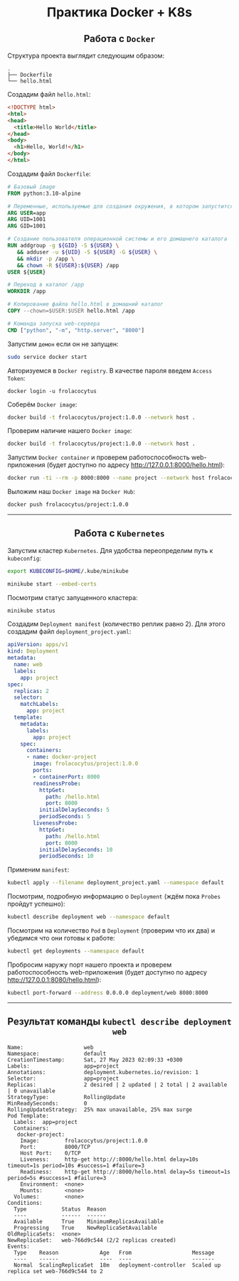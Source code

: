 <h1 align="center">Практика Docker + K8s</h1>

<h2 align="center">Работа с <code>Docker</code></h2>

Структура проекта выглядит следующим образом:
```
.
├── Dockerfile
└── hello.html
```

Создадим файл `hello.html`:
```html
<!DOCTYPE html>
<html>
<head>
  <title>Hello World</title>
</head>
<body>
  <h1>Hello, World!</h1>
</body>
</html>
```

Создадим файл `Dockerfile`:

```Dockerfile
# Базовый image
FROM python:3.10-alpine

# Переменные, используемые для создания окружения, в котором запустится приложение
ARG USER=app 
ARG UID=1001
ARG GID=1001

# Создание пользователя операционной системы и его домашнего каталога
RUN addgroup -g ${GID} -S ${USER} \
   && adduser -u ${UID} -S ${USER} -G ${USER} \
   && mkdir -p /app \
   && chown -R ${USER}:${USER} /app
USER ${USER}

# Переход в каталог /app
WORKDIR /app

# Копирование файла hello.html в домашний каталог
COPY --chown=$USER:$USER hello.html /app

# Команда запуска web-сервера
CMD ["python", "-m", "http.server", "8000"]
```

Запустим `демон` если он не запущен:
```bash
sudo service docker start
```

Авторизуемся в `Docker registry`. В качестве пароля введем `Access Token`:
```shell
docker login -u frolacocytus
```

Соберём `Docker image`:
```bash
docker build -t frolacocytus/project:1.0.0 --network host .
```
Проверим наличие нашего `Docker image`:
```bash
docker build -t frolacocytus/project:1.0.0 --network host .
```

Запустим `Docker container` и проверем работоспособность web-приложения (будет доступно по адресу http://127.0.0.1:8000/hello.html):
```bash
docker run -ti --rm -p 8000:8000 --name project --network host frolacocytus/project:1.0.0
```

Выложим наш `Docker image` на `Docker Hub`:
```bash
docker push frolacocytus/project:1.0.0
```
---
<h2 align="center">Работа с <code>Kubernetes</code></h2>

Запустим кластер `Kubernetes`. Для удобства переопределим путь к `kubeconfig`:

```bash
export KUBECONFIG=$HOME/.kube/minikube
```
```bash
minikube start --embed-certs
```
Посмотрим статус запущенного кластера:
```bash
minikube status
```

Создадим `Deployment manifest` (количество реплик равно 2). Для этого создадим файл `deployment_project.yaml`:

```yaml
apiVersion: apps/v1
kind: Deployment
metadata:
  name: web
  labels:
    app: project
spec:
  replicas: 2
  selector:
    matchLabels:
      app: project
  template:
    metadata:
      labels:
        app: project
    spec:
      containers:
      - name: docker-project
        image: frolacocytus/project:1.0.0
        ports:
        - containerPort: 8000
        readinessProbe:
          httpGet:
            path: /hello.html
            port: 8000
          initialDelaySeconds: 5
          periodSeconds: 5
        livenessProbe:
          httpGet:
            path: /hello.html
            port: 8000
          initialDelaySeconds: 10
          periodSeconds: 10
```

Применим `manifest`:
```bash
kubectl apply --filename deployment_project.yaml --namespace default
```

Посмотрим, подробную информацию о `Deployment` (ждём пока `Probes` пройдут успешно):
```bash
kubectl describe deployment web --namespace default
```

Посмотрим на количество `Pod` в `Deployment` (проверим что их два) и убедимся что они готовы к работе:
```bash
kubectl get deployments --namespace default
```

Пробросим наружу порт нашего проекта и проверем работоспособность web-приложения (будет доступно по адресу http://127.0.0.1:8080/hello.html):
```bash
kubectl port-forward --address 0.0.0.0 deployment/web 8080:8000
```
---

<h2 align="center">Результат команды <code>kubectl describe deployment web</code></h2>

```
Name:                   web
Namespace:              default
CreationTimestamp:      Sat, 27 May 2023 02:09:33 +0300
Labels:                 app=project
Annotations:            deployment.kubernetes.io/revision: 1
Selector:               app=project
Replicas:               2 desired | 2 updated | 2 total | 2 available | 0 unavailable
StrategyType:           RollingUpdate
MinReadySeconds:        0
RollingUpdateStrategy:  25% max unavailable, 25% max surge
Pod Template:
  Labels:  app=project
  Containers:
   docker-project:
    Image:        frolacocytus/project:1.0.0
    Port:         8000/TCP
    Host Port:    0/TCP
    Liveness:     http-get http://:8000/hello.html delay=10s timeout=1s period=10s #success=1 #failure=3
    Readiness:    http-get http://:8000/hello.html delay=5s timeout=1s period=5s #success=1 #failure=3
    Environment:  <none>
    Mounts:       <none>
  Volumes:        <none>
Conditions:
  Type           Status  Reason
  ----           ------  ------
  Available      True    MinimumReplicasAvailable
  Progressing    True    NewReplicaSetAvailable
OldReplicaSets:  <none>
NewReplicaSet:   web-766d9c544 (2/2 replicas created)
Events:
  Type    Reason             Age   From                   Message
  ----    ------             ----  ----                   -------
  Normal  ScalingReplicaSet  18m   deployment-controller  Scaled up replica set web-766d9c544 to 2
```